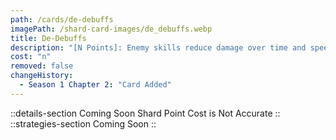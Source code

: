 ```yaml
---
path: /cards/de-debuffs
imagePath: /shard-card-images/de_debuffs.webp
title: De-Debuffs
description: "[N Points]: Enemy skills reduce damage over time and speed by Nx10%."
cost: "n"
removed: false
changeHistory:
  - Season 1 Chapter 2: "Card Added"
---
```

::details-section
Coming Soon
Shard Point Cost is Not Accurate
::
::strategies-section
Coming Soon
::